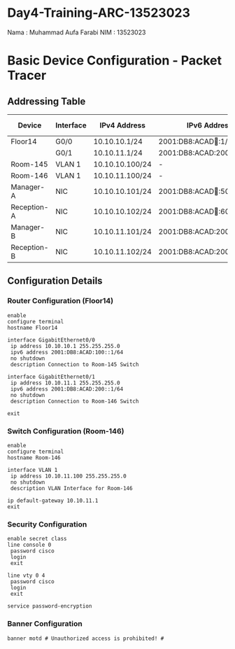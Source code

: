 # Day4-Training-ARC-13523023

Nama : Muhammad Aufa Farabi
NIM : 13523023

# Basic Device Configuration - Packet Tracer

## Addressing Table
| Device       | Interface | IPv4 Address       | IPv6 Address                  | Default Gateway |
|-------------|----------|--------------------|-------------------------------|----------------|
| Floor14     | G0/0     | 10.10.10.1/24      | 2001:DB8:ACAD:100::1/64       | N/A            |
|             | G0/1     | 10.10.11.1/24      | 2001:DB8:ACAD:200::1/64       | N/A            |
| Room-145    | VLAN 1   | 10.10.10.100/24    | -                             | 10.10.10.1     |
| Room-146    | VLAN 1   | 10.10.11.100/24    | -                             | 10.10.11.1     |
| Manager-A   | NIC      | 10.10.10.101/24    | 2001:DB8:ACAD:100::50/64      | FE80::2        |
| Reception-A | NIC      | 10.10.10.102/24    | 2001:DB8:ACAD:100::60/64      | FE80::2        |
| Manager-B   | NIC      | 10.10.11.101/24    | 2001:DB8:ACAD:200::50/64      | FE80::3        |
| Reception-B | NIC      | 10.10.11.102/24    | 2001:DB8:ACAD:200::W60/64      | FE80::3        |

## Configuration Details

### Router Configuration (Floor14)
```
enable
configure terminal
hostname Floor14

interface GigabitEthernet0/0
 ip address 10.10.10.1 255.255.255.0
 ipv6 address 2001:DB8:ACAD:100::1/64
 no shutdown
 description Connection to Room-145 Switch

interface GigabitEthernet0/1
 ip address 10.10.11.1 255.255.255.0
 ipv6 address 2001:DB8:ACAD:200::1/64
 no shutdown
 description Connection to Room-146 Switch

exit
```

### Switch Configuration (Room-146)
```
enable
configure terminal
hostname Room-146

interface VLAN 1
 ip address 10.10.11.100 255.255.255.0
 no shutdown
 description VLAN Interface for Room-146

ip default-gateway 10.10.11.1
exit
```

### Security Configuration
```
enable secret class
line console 0
 password cisco
 login
 exit

line vty 0 4
 password cisco
 login
 exit

service password-encryption
```

### Banner Configuration
```
banner motd # Unauthorized access is prohibited! #
```
